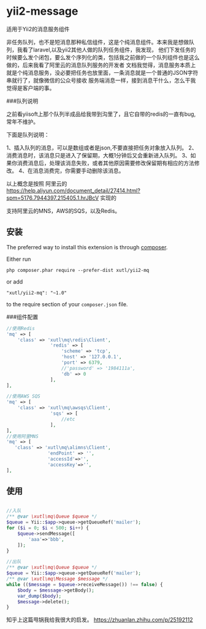 # yii2-message
适用于Yii2的消息服务组件

非任务队列，也不是短消息那种私信组件，这是个纯消息组件。本来我是想做队列，我看了laravel,以及yii2其他人做的队列任务组件，我发现，
他们下发任务的时候要么发个闭包，要么发个序列化的类，包括我之前做的一个队列组件也是这么做的，后来我看了阿里云的消息队列服务的开发者
文档我觉得，消息服务本质上就是个纯消息服务，没必要把任务也放里面，一条消息就是一个普通的JSON字符串就行了，就像微信的公众号接收
服务端消息一样，接到消息干什么，怎么干我觉得是客户端的事。


###队列说明

之前看yiisoft上那个队列半成品给我带到沟里了，且它自带的redis的一直有bug,常年不维护。

下面是队列说明：

1、插入队列的消息，可以是数组或者是json,不要直接把任务对象放入队列。
2、消费消息时，该消息只是进入了保留期，大概1分钟后又会重新进入队列。
3、如果你消费消息后，处理该消息失败，或者其他原因需要修改保留期有相应的方法修改。
4、在消息消费完，你需要手动删除该消息。

以上概念是按照 阿里云的 
https://help.aliyun.com/document_detail/27414.html?spm=5176.7944397.215405.1.hrJBcV 实现的

支持阿里云的MNS，AWS的SQS，以及Redis。

安装
----

The preferred way to install this extension is through [composer](http://getcomposer.org/download/).

Either run

```
php composer.phar require --prefer-dist xutl/yii2-mq
```

or add

```
"xutl/yii2-mq": "~1.0"
```

to the require section of your `composer.json` file.
   
###组件配置
````php
//使用Redis
'mq' => [
    'class' => 'xutl\mq\redis\Client',
                'redis' => [
                    'scheme' => 'tcp',
                    'host' => '127.0.0.1',
                    'port' => 6379,
                    //'password' => '1984111a',
                    'db' => 0
                ],
],

//使用AWS SQS
'mq' => [
    'class' => 'xutl\mq\awsqs\Client',
                'sqs' => [
                    //etc
                ],
],
//使用阿里MNS
'mq' => [
   'class' => 'xutl\mq\alimns\Client',
               'endPoint' => '',
               'accessId'=>'',
               'accessKey'=>'',
],        
````

使用
----

```php

//入队
/** @var \xutl\mq\Queue $queue */
$queue = Yii::$app->queue->getQueueRef('mailer');
for ($i = 0; $i < 500; $i++) {
    $queue->sendMessage([
        'aaa'=>'bbb',
    ]);
}

//出队
/** @var \xutl\mq\Queue $queue */
$queue = Yii::$app->queue->getQueueRef('mailer');
/** @var \xutl\mq\Message $message */
while (($message = $queue->receiveMessage()) !== false) {
    $body = $message->getBody();
    var_dump($body);
    $message->delete();
}  
```

知乎上这篇甩锅我给我很大的启发。
https://zhuanlan.zhihu.com/p/25192112